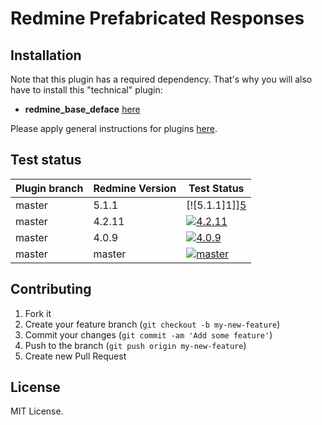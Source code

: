 Redmine Prefabricated Responses
======================



## Installation

Note that this plugin has a required dependency. That's why you will also have to install this "technical" plugin:
* **redmine_base_deface** [here](https://github.com/jbbarth/redmine_base_deface)

Please apply general instructions for plugins [here](http://www.redmine.org/wiki/redmine/Plugins).

## Test status

| Plugin branch | Redmine Version | Test Status       |
|---------------|-----------------|-------------------|
| master        | 5.1.1           | [![5.1.1]1]][5]   |
| master        | 4.2.11          | [![4.2.11][2]][5] |
| master        | 4.0.9           | [![4.0.9][3]][5]  |
| master        | master          | [![master][4]][5] |

[1]: https://github.com/nanego/redmine_prefabricated_responses/actions/workflows/5_1_1.yml/badge.svg
[2]: https://github.com/nanego/redmine_prefabricated_responses/actions/workflows/4_2_11.yml/badge.svg
[3]: https://github.com/nanego/redmine_prefabricated_responses/actions/workflows/4_0_9.yml/badge.svg
[4]: https://github.com/nanego/redmine_prefabricated_responses/actions/workflows/master.yml/badge.svg
[5]: https://github.com/nanego/redmine_prefabricated_responses/actions

## Contributing

1. Fork it
2. Create your feature branch (`git checkout -b my-new-feature`)
3. Commit your changes (`git commit -am 'Add some feature'`)
4. Push to the branch (`git push origin my-new-feature`)
5. Create new Pull Request

## License
MIT License.

